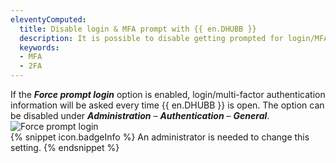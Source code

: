 ```yaml
---
eleventyComputed:
  title: Disable login & MFA prompt with {{ en.DHUBB }}
  description: It is possible to disable getting prompted for login/MFA information every time {{ en.DHUBB }} is open.
  keywords:
  - MFA
  - 2FA
---
```

If the ***Force prompt login*** option is enabled, login/multi-factor authentication information will be asked every time {{ en.DHUBB }} is open. The option can be disabled under ***Administration*** – ***Authentication*** – ***General***.  
![Force prompt login](https://webdevolutions.azureedge.net/docs/en/kb/KB0072.png)  
{% snippet icon.badgeInfo %}
An administrator is needed to change this setting.
{% endsnippet %}
